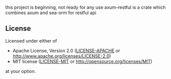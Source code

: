 
this project is beginning, not ready for any use
axum-restful is a crate which combines axum and sea-orm for restful api


## License


Licensed under either of

-   Apache License, Version 2.0
    ([LICENSE-APACHE](LICENSE-APACHE) or <http://www.apache.org/licenses/LICENSE-2.0>)
-   MIT license
    ([LICENSE-MIT](LICENSE-MIT) or <http://opensource.org/licenses/MIT>)

at your option.